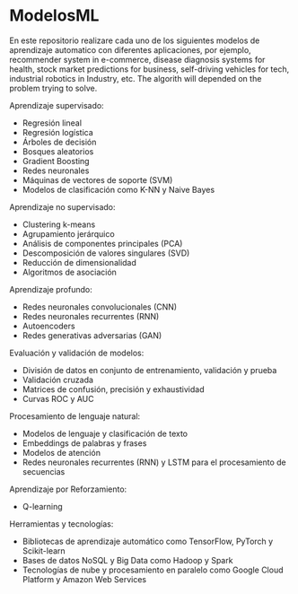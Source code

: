 # ModelosML

En este repositorio realizare cada uno de los siguientes modelos de aprendizaje automatico con diferentes aplicaciones, por ejemplo, recommender system in e-commerce, disease diagnosis systems for health, stock market predictions for business, self-driving vehicles for tech, industrial robotics in Industry, etc. The algorith will depended on the problem trying to solve.

Aprendizaje supervisado:
- Regresión lineal
- Regresión logística
- Árboles de decisión
- Bosques aleatorios
- Gradient Boosting
- Redes neuronales
- Máquinas de vectores de soporte (SVM)
- Modelos de clasificación como K-NN y Naive Bayes

Aprendizaje no supervisado:
- Clustering k-means
- Agrupamiento jerárquico
- Análisis de componentes principales (PCA)
- Descomposición de valores singulares (SVD)
- Reducción de dimensionalidad
- Algoritmos de asociación

Aprendizaje profundo:
- Redes neuronales convolucionales (CNN)
- Redes neuronales recurrentes (RNN)
- Autoencoders
- Redes generativas adversarias (GAN)

Evaluación y validación de modelos:
- División de datos en conjunto de entrenamiento, validación y prueba
- Validación cruzada
- Matrices de confusión, precisión y exhaustividad
- Curvas ROC y AUC

Procesamiento de lenguaje natural:
- Modelos de lenguaje y clasificación de texto
- Embeddings de palabras y frases
- Modelos de atención
- Redes neuronales recurrentes (RNN) y LSTM para el procesamiento de secuencias

Aprendizaje por Reforzamiento:
- Q-learning

Herramientas y tecnologías:
- Bibliotecas de aprendizaje automático como TensorFlow, PyTorch y Scikit-learn
- Bases de datos NoSQL y Big Data como Hadoop y Spark
- Tecnologías de nube y procesamiento en paralelo como Google Cloud Platform y Amazon Web Services
